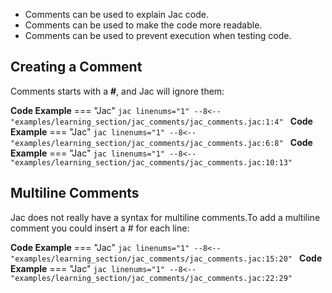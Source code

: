 - Comments can be used to explain Jac code.
- Comments can be used to make the code more readable.
- Comments can be used to prevent execution when testing code.

## Creating a Comment
Comments starts with a **#**, and Jac will ignore them:

**Code Example**
=== "Jac"
    ```jac linenums="1"
    --8<-- "examples/learning_section/jac_comments/jac_comments.jac:1:4"
    ```
**Code Example**
=== "Jac"
    ```jac linenums="1"
    --8<-- "examples/learning_section/jac_comments/jac_comments.jac:6:8"
    ```
**Code Example**
=== "Jac"
    ```jac linenums="1"
    --8<-- "examples/learning_section/jac_comments/jac_comments.jac:10:13"
    ```

## Multiline Comments
Jac does not really have a syntax for multiline comments.To add a multiline comment you could insert a # for each line:

**Code Example**
=== "Jac"
    ```jac linenums="1"
    --8<-- "examples/learning_section/jac_comments/jac_comments.jac:15:20"
    ```
**Code Example**
=== "Jac"
    ```jac linenums="1"
    --8<-- "examples/learning_section/jac_comments/jac_comments.jac:22:29"
    ```
